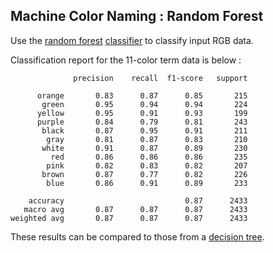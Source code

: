 
## Machine Color Naming : Random Forest

Use the [random forest](https://scikit-learn.org/stable/modules/ensemble.html) [classifier](https://scikit-learn.org/dev/modules/generated/sklearn.ensemble.RandomForestClassifier.html) to classify input RGB data.

Classification report for the 11-color term data is below :

```
              precision    recall  f1-score   support

      orange       0.83      0.87      0.85       215
       green       0.95      0.94      0.94       224
      yellow       0.95      0.91      0.93       199
      purple       0.84      0.79      0.81       243
       black       0.87      0.95      0.91       211
        gray       0.81      0.87      0.83       210
       white       0.91      0.87      0.89       230
         red       0.86      0.86      0.86       235
        pink       0.82      0.83      0.82       207
       brown       0.87      0.77      0.82       226
        blue       0.86      0.91      0.89       233

    accuracy                           0.87      2433
   macro avg       0.87      0.87      0.87      2433
weighted avg       0.87      0.87      0.87      2433
```
These results can be compared to those from a [decision tree](/src/mlc_decision_tree).
